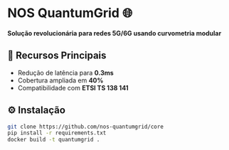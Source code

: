 # NOS QuantumGrid 🌐  
**Solução revolucionária para redes 5G/6G usando curvometria modular**

## 🚀 Recursos Principais  
- Redução de latência para **0.3ms**  
- Cobertura ampliada em **40%**  
- Compatibilidade com **ETSI TS 138 141**  

## ⚙️ Instalação  
```bash
git clone https://github.com/nos-quantumgrid/core  
pip install -r requirements.txt  
docker build -t quantumgrid .
